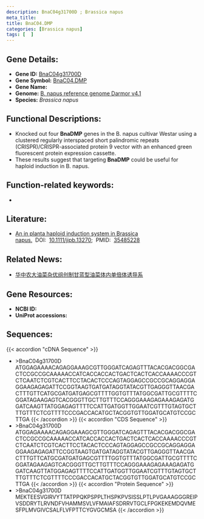 ```yaml
---
description: BnaC04g31700D ; Brassica napus
meta_title:
title: BnaC04.DMP
categories: [Brassica napus]
tags: [  ]
---
```


## Gene Details:
- **Gene ID:**	[BnaC04g31700D]()
- **Gene Symbol:** <u>BnaC04.DMP</u>
- **Gene Name:** 
- **Genome:** [B. napus reference genome Darmor v4.1]()
- **Species:** *Brassica napus*

## Functional Descriptions:
   - Knocked out four **BnaDMP** genes in the B. napus cultivar Westar using a clustered regularly interspaced short palindromic repeats (CRISPR)/CRISPR-associated protein 9 vector with an enhanced green fluorescent protein expression cassette.
   - These results suggest that targeting **BnaDMP** could be useful for haploid induction in B. napus.

## Function-related keywords:
   - [](/tags//)

## Literature:
   - [An in planta haploid induction system in Brassica napus.]( https://onlinelibrary.wiley.com/doi/10.1111/jipb.13270)&nbsp;&nbsp;DOI:&nbsp;&nbsp;[10.1111/jipb.13270](https://onlinelibrary.wiley.com/doi/10.1111/jipb.13270);&nbsp;&nbsp;PMID:&nbsp;&nbsp;[35485228](https://pubmed.ncbi.nlm.nih.gov/35485228/)

## Related News:
   - [华中农大油菜杂优组创制甘蓝型油菜体内单倍体诱导系](https://mp.weixin.qq.com/s?__biz=MzIyOTY2NDYyNQ==&mid=2247539705&idx=5&sn=90be80383a4d7282812268c0637f7bb2&chksm=e8bd29e7dfcaa0f1b0b525cebe1f18a3efc8e3eedcc2162d65eef4460c3448a66dcf358012a0&scene=27#wechat_redirect)

## Gene Resources:
- **NCBI ID:**  [](https://www.ncbi.nlm.nih.gov/gene/?term=)
- **UniProt accessions:** [](https://www.uniprot.org/uniprotkb//entry)



## Sequences:
{{< accordion "cDNA Sequence" >}}
- \>BnaC04g31700D<br>
ATGGAGAAAACAGAGGAAAGCGTTGGGATCAGAGTTTACACGACGGCGACTCCGCCGCAAAAACCATCACCACCACTGACTCACTCACCAAAACCCGTCTCAATCTCGTCACTTCCTACACTCCCAGTAGGAGCCGCCGCAGGAGGAGGAAGAGAGATTCCGGTAAGTGATGATAGGTATACGTTGAGGGTTAACGACTTTGTTCATGCGATGATGAGCGTTTTGGTGTTTATGGCGATTGCGTTTTCGGATAGAAGAGTCACGGGTTGCTTGTTTCCAGGGAAAGAGAAAGAGATGGATCAAGTTATGGAGAGTTTTCCATTGATGGTTGGAATCGTTTGTAGTGCTTTGTTTCTCGTTTTCCCGACCACATGCTACGGTGTTGGATGCATGTCCGCTTGA
{{< /accordion >}}
{{< accordion "CDS Sequence" >}}
- \>BnaC04g31700D<br>
ATGGAGAAAACAGAGGAAAGCGTTGGGATCAGAGTTTACACGACGGCGACTCCGCCGCAAAAACCATCACCACCACTGACTCACTCACCAAAACCCGTCTCAATCTCGTCACTTCCTACACTCCCAGTAGGAGCCGCCGCAGGAGGAGGAAGAGAGATTCCGGTAAGTGATGATAGGTATACGTTGAGGGTTAACGACTTTGTTCATGCGATGATGAGCGTTTTGGTGTTTATGGCGATTGCGTTTTCGGATAGAAGAGTCACGGGTTGCTTGTTTCCAGGGAAAGAGAAAGAGATGGATCAAGTTATGGAGAGTTTTCCATTGATGGTTGGAATCGTTTGTAGTGCTTTGTTTCTCGTTTTCCCGACCACATGCTACGGTGTTGGATGCATGTCCGCTTGA
{{< /accordion >}}
{{< accordion "Protein Sequence" >}}
- \>BnaC04g31700D<br>
MEKTEESVGIRVYTTATPPQKPSPPLTHSPKPVSISSLPTLPVGAAAGGGREIPVSDDRYTLRVNDFVHAMMSVLVFMAIAFSDRRVTGCLFPGKEKEMDQVMESFPLMVGIVCSALFLVFPTTCYGVGCMSA
{{< /accordion >}}
